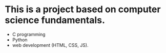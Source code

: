 # This is a project based on computer science fundamentals.
* C programming
* Python
* web development (HTML, CSS, JS).
